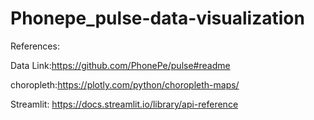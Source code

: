 # Phonepe_pulse-data-visualization

References:

Data Link:https://github.com/PhonePe/pulse#readme

choropleth:https://plotly.com/python/choropleth-maps/

Streamlit: https://docs.streamlit.io/library/api-reference
      
      
